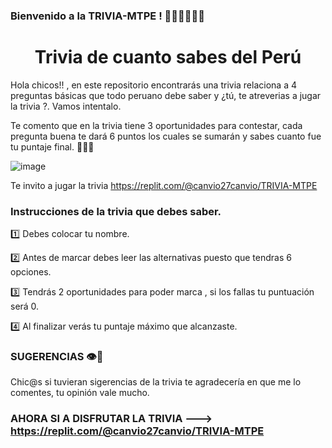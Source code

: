 ### Bienvenido a la TRIVIA-MTPE ! 🤩🤩🤩🤩🤩🤩
<h1 align="center"> Trivia de cuanto sabes del Perú </h1>
Hola chicos!! , en este repositorio encontrarás una trivia relaciona a 4 preguntas básicas que todo peruano debe saber
y  ¿tú, te atreverias a jugar la trivia ?. Vamos intentalo.


Te comento que en la trivia tiene 3 oportunidades para contestar, cada pregunta buena te dará 6 puntos los cuales se sumarán
y sabes cuanto fue tu puntaje final. 🥳🥳🥳


![image](https://user-images.githubusercontent.com/113265534/190949104-a86a24a4-71cc-4e76-8bc9-944869d55859.png)

Te invito a jugar la trivia https://replit.com/@canvio27canvio/TRIVIA-MTPE

### Instrucciones de la trivia que debes saber.
1️⃣ Debes colocar tu nombre.


2️⃣ Antes de marcar debes leer las alternativas puesto que tendras 6 opciones.


3️⃣ Tendrás 2 oportunidades para poder marca , si los fallas tu puntuación será 0.

4️⃣ Al finalizar verás tu puntaje máximo que alcanzaste.

### SUGERENCIAS 👁️👀
Chic@s si tuvieran sigerencias de la trivia te agradecería en que me lo comentes, tu opinión vale mucho.

### AHORA SI A DISFRUTAR LA TRIVIA ---> https://replit.com/@canvio27canvio/TRIVIA-MTPE

